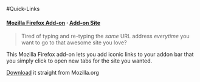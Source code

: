 #Quick-Links

#### [Mozilla Firefox Add-on][Addon-Mozilla] &middot; [Add-on Site][Addon-Site]

 >Tired of typing and re-typing the *same* URL address *everytime* you want to go to that  awesome site you love?

This  Mozilla Firefox add-on  lets you add iconic links to your addon bar that you simply click to open new tabs for the site you wanted. 

[Download][Addon-Mozilla] it straight from Mozilla.org

[Addon-Mozilla]: https://addons.mozilla.org/en-US/firefox/addon/quick-links    "Addon at Mozilla.org"
[Addon-Site]: https://gochomugo.github.io/Quick-Links/    "Proceed to the add-on homepage"

